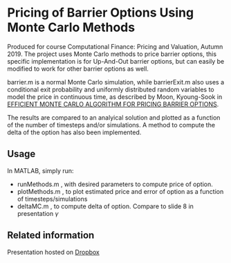 # Pricing of Barrier Options Using Monte Carlo Methods

Produced for course Computational Finance: Pricing and Valuation, Autumn 2019. The project uses Monte Carlo methods to price barrier options, this specific implementation is for Up-And-Out barrier options, but can easily be modified to work for other barrier options as well. 

barrier.m is a normal Monte Carlo simulation, while barrierExit.m also uses a conditional exit probability and uniformly distributed random variables to model the price in continuous time, as described by Moon, Kyoung-Sook in [EFFICIENT MONTE CARLO ALGORITHM FOR PRICING BARRIER OPTIONS](https://pdfs.semanticscholar.org/3b2e/538f515f2e9974143b7137e41473b59af0bb.pdf?_ga=2.118237708.48659677.1585140104-859390239.1585140104). 

The results are compared to an analyical solution and plotted as a function of the number of timesteps and/or simulations. 
A method to compute the delta of the option has also been implemented.

## Usage

In MATLAB, simply run:

* runMethods.m , with desired parameters to compute price of option.
* plotMethods.m , to plot estimated price and error of option as a function of timesteps/simulations
* deltaMC.m , to compute delta of option. Compare to slide 8 in presentation $\gamma$

## Related information

Presentation hosted on [Dropbox](https://www.dropbox.com/s/gggh809j7vy6sdr/Presentation_Barrier_Option_MC.pdf?dl=0)
